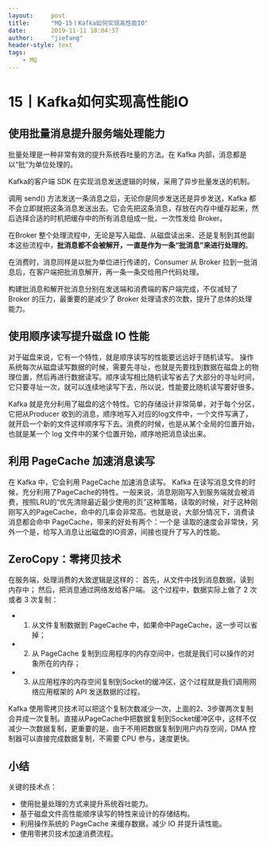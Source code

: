 ```yaml
---
layout:     post
title:      "MQ-15丨Kafka如何实现高性能IO"
date:       2019-11-11 18:04:37
author:     "jiefang"
header-style: text
tags:
    - MQ
---
```

# 15丨Kafka如何实现高性能IO
## 使用批量消息提升服务端处理能力
批量处理是一种非常有效的提升系统吞吐量的方法。在 Kafka 内部，消息都是
以“批”为单位处理的。

Kafka的客户端 SDK 在实现消息发送逻辑的时候，采用了异步批量发送的机制。

调用 send() 方法发送一条消息之后，无论你是同步发送还是异步发送，Kafka 都不会立即就把这条消息发送出去。它会先把这条消息，存放在内存中缓存起来，然后选择合适的时机把缓存中的所有消息组成一批，一次性发给 Broker。

在Broker 整个处理流程中，无论是写入磁盘、从磁盘读出来、还是复制到其他副本这些流程中，**批消息都不会被解开，一直是作为一条“批消息”来进行处理的**。

在消费时，消息同样是以批为单位进行传递的，Consumer 从 Broker 拉到一批消息后，在客户端把批消息解开，再一条一条交给用户代码处理。

构建批消息和解开批消息分别在发送端和消费端的客户端完成，不仅减轻了 Broker 的压力，最重要的是减少了 Broker 处理请求的次数，提升了总体的处理能力。

## 使用顺序读写提升磁盘 IO 性能
对于磁盘来说，它有一个特性，就是顺序读写的性能要远远好于随机读写。
操作系统每次从磁盘读写数据的时候，需要先寻址，也就是先要找到数据在磁盘上的物理位置，然后再进行数据读写。顺序读写相比随机读写省去了大部分的寻址时间，它只要寻址一次，就可以连续地读写下去，所以说，性能要比随机读写要好很多。

Kafka 就是充分利用了磁盘的这个特性。它的存储设计非常简单，对于每个分区，它把从Producer 收到的消息，顺序地写入对应的log文件中，一个文件写满了，就开启一个新的文件这样顺序写下去。消费的时候，也是从某个全局的位置开始，也就是某一个 log 文件中的某个位置开始，顺序地把消息读出来。

## 利用 PageCache 加速消息读写
在 Kafka 中，它会利用 PageCache 加速消息读写。
Kafka 在读写消息文件的时候，充分利用了PageCache的特性。一般来说，消息刚刚写入到服务端就会被消费，按照LRU的“优先清除最近最少使用的页”这种策略，读取的时候，对于这种刚刚写入的PageCache，命中的几率会非常高。也就是说，大部分情况下，消费读消息都会命中 PageCache，带来的好处有两个：一个是
读取的速度会非常快，另外一个是，给写入消息让出磁盘的IO资源，间接也提升了写入的性能。
## ZeroCopy：零拷贝技术
在服务端，处理消费的大致逻辑是这样的：
首先，从文件中找到消息数据，读到内存中；
然后，把消息通过网络发给客户端。
这个过程中，数据实际上做了 2 次或者 3 次复制：
- 1. 从文件复制数据到 PageCache 中，如果命中PageCache，这一步可以省掉；
- 2. 从 PageCache 复制到应用程序的内存空间中，也就是我们可以操作的对象所在的内存；
- 3. 从应用程序的内存空间复制到Socket的缓冲区，这个过程就是我们调用网络应用框架的 API 发送数据的过程。

Kafka 使用零拷贝技术可以把这个复制次数减少一次，上面的2、3步骤两次复制合并成一次复制。直接从PageCache中把数据复制到Socket缓冲区中，这样不仅减少一次数据复制，更重要的是，由于不用把数据复制到用户内存空间，DMA 控制器可以直接完成数据复制，不需要 CPU 参与，速度更快。

## 小结
关键的技术点：
- 使用批量处理的方式来提升系统吞吐能力。
- 基于磁盘文件高性能顺序读写的特性来设计的存储结构。
- 利用操作系统的 PageCache 来缓存数据，减少 IO 并提升读性能。
- 使用零拷贝技术加速消费流程。